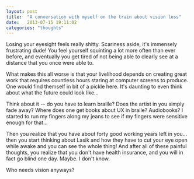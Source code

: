 ```yaml
---
layout: post
title:  "A conversation with myself on the train about vision loss"
date:   2013-07-15 19:11:02
categories: "thoughts"
---
```


Losing your eyesight feels really shitty. Scariness aside, it's immensely frustrating dude! You feel yourself squinting a lot more often than ever before, and eventually you get tired of not being able to clearly see at a distance that you once were able to.

What makes this all worse is that your livelihood depends on creating great work that requires countless hours staring at computer screens to produce. One would find themself in bit of a pickle here. It's daunting to even think about what the future could look like…

Think about it -- do you have to learn braille? Does the artist in you simply fade away? Where does one get books about UX in braile? Audiobooks? I started to run my fingers along my jeans to see if my fingers were sensitive enough for that…

Then you realize that you have about forty good working years left in you… then you start thinking about Lasik and how they have to cut your eye open while awake and you can see the whole thing! And after all of these painful thoughts, you realize that you don't have health insurance, and you will in fact go blind one day. Maybe. I don't know.

Who needs vision anyways?
